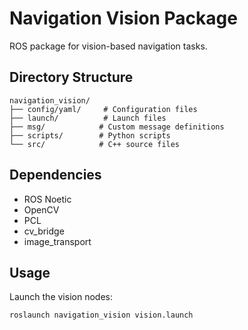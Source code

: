 # Navigation Vision Package

ROS package for vision-based navigation tasks.

## Directory Structure
```
navigation_vision/
├── config/yaml/     # Configuration files
├── launch/          # Launch files
├── msg/            # Custom message definitions
├── scripts/        # Python scripts
└── src/            # C++ source files
```

## Dependencies
- ROS Noetic
- OpenCV
- PCL
- cv_bridge
- image_transport

## Usage
Launch the vision nodes:
```bash
roslaunch navigation_vision vision.launch
``` 